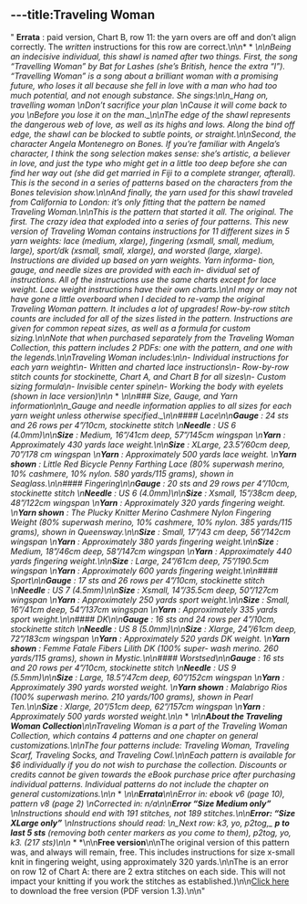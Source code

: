 ---title:Traveling Woman
---
" **Errata** : paid version, Chart B, row 11: the yarn overs are off and don’t align correctly. The _written_ instructions for this row are correct.\n\n* * *\n\nBeing an indecisive individual, this shawl is named after two things. First, the song “Travelling Woman” by Bat for Lashes (she’s British, hence the extra “l”). “Travelling Woman” is a song about a brilliant woman with a promising future, who loses it all because she fell in love with a man who had too much potential, and not enough substance. She sings:\n\n_Hang on, travelling woman   \nDon’t sacrifice your plan   \nCause it will come back to you   \nBefore you lose it on the man._\n\nThe edge of the shawl represents the dangerous web of love, as well as its highs and lows. Along the bind off edge, the shawl can be blocked to subtle points, or straight.\n\nSecond, the character Angela Montenegro on Bones. If you’re familiar with Angela’s character, I think the song selection makes sense: she’s artistic, a believer in love, and just the type who might get in a little too deep before she can find her way out (she did get married in Fiji to a complete stranger, afterall). This is the second in a series of patterns based on the characters from the Bones television show.\n\nAnd finally, the yarn used for this shawl traveled from California to London: it’s only fitting that the pattern be named Traveling Woman.\n\nThis is the pattern that started it all. The original. The first. The crazy idea that exploded into a series of four patterns. This new version of Traveling Woman contains instructions for 11 different sizes in 5 yarn weights: lace (medium, xlarge), fingering (xsmall, small, medium, large), sport/dk (xsmall, small, xlarge), and worsted (large, xlarge). Instructions are divided up based on yarn weights. Yarn informa- tion, gauge, and needle sizes are provided with each in- dividual set of instructions. All of the instructions use the same charts except for lace weight. Lace weight instructions have their own charts.\n\nI may or may not have gone a little overboard when I decided to re-vamp the original Traveling Woman pattern. It includes a lot of upgrades! Row-by-row stitch counts are included for all of the sizes listed in the pattern. Instructions are given for common repeat sizes, as well as a formula for custom sizing.\n\nNote that when purchased separately from the Traveling Woman Collection, this pattern includes 2 PDFs: one with the pattern, and one with the legends.\n\nTraveling Woman includes:\n\n- Individual instructions for each yarn weight\n- Written and charted lace instructions\n- Row-by-row stitch counts for stockinette, Chart A, and Chart B for all sizes\n- Custom sizing formula\n- Invisible center spine\n- Working the body with eyelets (shown in lace version)\n\n* * *\n\n### Size, Gauge, and Yarn information\n\n_Gauge and needle information applies to all sizes for each yarn weight unless otherwise specified._\n\n#### Lace\n\n**Gauge** : 24 sts and 26 rows per 4”/10cm, stockinette stitch   \n**Needle** : US 6 (4.0mm)\n\n**Size** : Medium, 16”/41cm deep, 57”/145cm wingspan   \n**Yarn** : Approximately 430 yards lace weight.\n\n**Size** : XLarge, 23.5”/60cm deep, 70”/178 cm wingspan   \n**Yarn** : Approximately 500 yards lace weight.   \n**Yarn**  **shown** : Little Red Bicycle Penny Farthing Lace (80% superwash merino, 10% cashmere, 10% nylon. 580 yards/115 grams), shown in Seaglass.\n\n#### Fingering\n\n**Gauge** : 20 sts and 29 rows per 4”/10cm, stockinette stitch   \n**Needle** : US 6 (4.0mm)\n\n**Size** : Xsmall, 15”/38cm deep, 48”/122cm wingspan   \n**Yarn** : Approximately 320 yards fingering weight.   \n**Yarn shown** : The Plucky Knitter Merino Cashmere Nylon Fingering Weight (80% superwash merino, 10% cashmere, 10% nylon. 385 yards/115 grams), shown in Queensway.\n\n**Size** : Small, 17”/43 cm deep, 56”/142cm wingspan   \n**Yarn** : Approximately 380 yards fingering weight.\n\n**Size** : Medium, 18”/46cm deep, 58”/147cm wingspan   \n**Yarn** : Approximately 440 yards fingering weight.\n\n**Size** : Large, 24”/61cm deep, 75”/190.5cm wingspan   \n**Yarn** : Approximately 600 yards fingering weight.\n\n#### Sport\n\n**Gauge** : 17 sts and 26 rows per 4”/10cm, stockinette stitch   \n**Needle** : US 7 (4.5mm)\n\n**Size** : Xsmall, 14”/35.5cm deep, 50”/127cm wingspan   \n**Yarn** : Approximately 250 yards sport weight.\n\n**Size** : Small, 16”/41cm deep, 54”/137cm wingspan   \n**Yarn** : Approximately 335 yards sport weight.\n\n#### DK\n\n**Gauge** : 16 sts and 24 rows per 4”/10cm, stockinette stitch   \n**Needle** : US 8 (5.0mm)\n\n**Size** : Xlarge, 24”/61cm deep, 72”/183cm wingspan   \n**Yarn** : Approximately 520 yards DK weight.   \n**Yarn shown** : Femme Fatale Fibers Lilith DK (100% super- wash merino. 260 yards/115 grams), shown in Mystic.\n\n#### Worstsed\n\n**Gauge** : 16 sts and 20 rows per 4”/10cm, stockinette stitch   \n**Needle** : US 9 (5.5mm)\n\n**Size** : Large, 18.5”/47cm deep, 60”/152cm wingspan   \n**Yarn** : Approximately 390 yards worsted weight.   \n**Yarn shown** : Malabrigo Rios (100% superwash merino. 210 yards/100 grams), shown in Pearl Ten.\n\n**Size** : Xlarge, 20”/51cm deep, 62”/157cm wingspan   \n**Yarn** : Approximately 500 yards worsted weight.\n\n* * *\n\n**About the Traveling Woman Collection**\n\nTraveling Woman is a part of the Traveling Woman Collection, which contains 4 patterns and one chapter on general customizations.\n\nThe four patterns include: Traveling Woman, Traveling Scarf, Traveling Socks, and Traveling Cowl.\n\nEach pattern is available for $6 individually if you do not wish to purchase the collection. Discounts or credits cannot be given towards the eBook purchase price after purchasing individual patterns. Individual patterns do not include the chapter on general customizations.\n\n* * *\n\n**Errata**\n\nError in: ebook v6 (page 10), pattern v8 (page 2)   \nCorrected in: n/a\n\n**Error “Size Medium only”**   \nInstructions should end with 191 stitches, not 189 stitches.\n\n**Error: “Size XLarge only”**   \nInstructions should read:   \n_Next row: k3, yo, p2tog,_ **p to last 5 sts** _(removing both center markers as you come to them), p2tog, yo, k3. (217 sts)_\n\n* * *\n\n**Free version**\n\nThe original version of this pattern was, and always will remain, free. This includes instructions for size x-small knit in fingering weight, using approximately 320 yards.\n\nThe is an error on row 12 of Chart A: there are 2 extra stitches on each side. This will not impact your knitting if you work the stitches as established.)\n\n[Click here](http://dl.dropbox.com/u/2135660/TravelingWoman-v1point3.pdf) to download the free version (PDF version 1.3).\n\n"